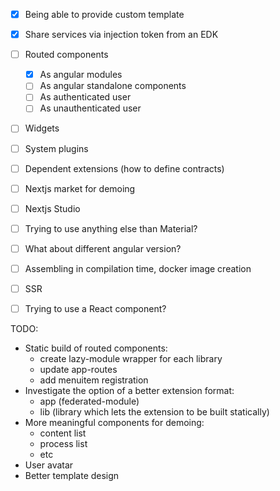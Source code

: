 - [x] Being able to provide custom template
- [x] Share services via injection token from an EDK
- [ ] Routed components
  - [x] As angular modules
  - [ ] As angular standalone components
  - [ ] As authenticated user
  - [ ] As unauthenticated user 
- [ ] Widgets
- [ ] System plugins
- [ ] Dependent extensions (how to define contracts)
- [ ] Nextjs market for demoing
- [ ] Nextjs Studio
- [ ] Trying to use anything else than Material?
- [ ] What about different angular version?
- [ ] Assembling in compilation time, docker image creation
- [ ] SSR
- [ ] Trying to use a React component?


TODO:
- Static build of routed components:
  - create lazy-module wrapper for each library
  - update app-routes
  - add menuitem registration
- Investigate the option of a better extension format:
  - app (federated-module)
  - lib (library which lets the extension to be built statically)
- More meaningful components for demoing:
  - content list
  - process list
  - etc
- User avatar
- Better template design

